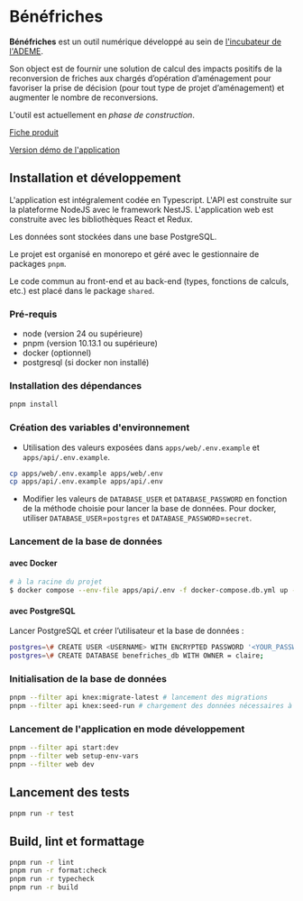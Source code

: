 # Bénéfriches

**Bénéfriches** est un outil numérique développé au sein de [l'incubateur de l'ADEME](https://beta.gouv.fr/incubateurs/ademe.html).

Son object est de fournir une solution de calcul des impacts positifs de la reconversion de friches aux chargés d’opération d’aménagement pour favoriser la prise de décision (pour tout type de projet d’aménagement) et augmenter le nombre de reconversions.

L'outil est actuellement en *phase de construction*.

[Fiche produit](https://beta.gouv.fr/startups/benefriches.html)

[Version démo de l'application](https://benefriches.incubateur.ademe.dev/)

## Installation et développement

L'application est intégralement codée en Typescript. L'API est construite sur la plateforme NodeJS avec le framework NestJS. L'application web est construite avec les bibliothèques React et Redux.

Les données sont stockées dans une base PostgreSQL.

Le projet est organisé en monorepo et géré avec le gestionnaire de packages `pnpm`.

Le code commun au front-end et au back-end (types, fonctions de calculs, etc.) est placé dans le package `shared`.

### Pré-requis
* node (version 24 ou supérieure)
* pnpm (version 10.13.1 ou supérieure)
* docker (optionnel)
* postgresql (si docker non installé)

### Installation des dépendances
```sh
pnpm install
```

### Création des variables d'environnement
- Utilisation des valeurs exposées dans `apps/web/.env.example` et `apps/api/.env.example`.
```sh
cp apps/web/.env.example apps/web/.env
cp apps/api/.env.example apps/api/.env
```

- Modifier les valeurs de `DATABASE_USER` et `DATABASE_PASSWORD` en fonction de la méthode choisie pour lancer la base de données.
Pour docker, utiliser `DATABASE_USER`=`postgres` et `DATABASE_PASSWORD`=`secret`.

### Lancement de la base de données

#### avec Docker
```sh
# à la racine du projet
$ docker compose --env-file apps/api/.env -f docker-compose.db.yml up -d
```

#### avec PostgreSQL

Lancer PostgreSQL et créer l’utilisateur et la base de données :
```sh
postgres=\# CREATE USER <USERNAME> WITH ENCRYPTED PASSWORD '<YOUR_PASSWORD>';
postgres=\# CREATE DATABASE benefriches_db WITH OWNER = claire;
```

### Initialisation de la base de données

```sh
pnpm --filter api knex:migrate-latest # lancement des migrations
pnpm --filter api knex:seed-run # chargement des données nécessaires à l'application
```

### Lancement de l'application en mode développement
```sh
pnpm --filter api start:dev
pnpm --filter web setup-env-vars
pnpm --filter web dev
```

## Lancement des tests
```sh
pnpm run -r test
```

## Build, lint et formattage
```sh
pnpm run -r lint
pnpm run -r format:check
pnpm run -r typecheck
pnpm run -r build
```
